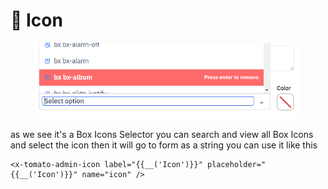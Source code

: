 # 🚁 Icon

<figure><img src="../../.gitbook/assets/Screenshot from 2024-01-18 17-10-59.png" alt=""><figcaption></figcaption></figure>

as we see it's a Box Icons Selector you can search and view all Box Icons and select the icon then it will go to form as a string you can use it like this

```markup
<x-tomato-admin-icon label="{{__('Icon')}}" placeholder="{{__('Icon')}}" name="icon" />
```
